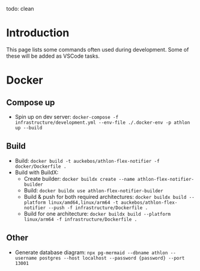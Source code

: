 todo: clean
# Introduction
This page lists some commands often used during development. Some of these will be added as VSCode tasks.

# Docker
## Compose up
- Spin up on dev server: `docker-compose -f infrastructure/development.yml --env-file ./.docker-env -p athlon up --build`

## Build
- Build: `docker build -t auckebos/athlon-flex-notifier -f docker/Dockerfile .`
- Build with BuildX: 
    - Create builder: `docker buildx create --name athlon-flex-notifier-builder`
    - Build: `docker buildx use athlon-flex-notifier-builder`
    - Build & push for both required architectures: `docker buildx build --platform linux/amd64,linux/arm64 -t auckebos/athlon-flex-notifier --push -f infrastructure/Dockerfile .`
    - Build for one architecture: `docker buildx build --platform linux/arm64 -f infrastructure/Dockerfile .`


## Other
- Generate database diagram: `npx pg-mermaid --dbname athlon --username postgres --host localhost --password {password} --port 13001`

